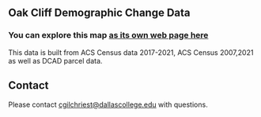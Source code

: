 ## Oak Cliff Demographic Change Data

### You can explore this map [as its own web page here](https://cgilchriest-dcccd.github.io/oak-cliff-demographic-change/)

This data is built from ACS Census data 2017-2021, ACS Census 2007,2021 as well as DCAD parcel data. 

## Contact
Please contact cgilchriest@dallascollege.edu with questions. 
